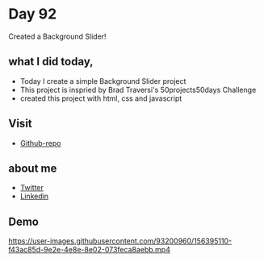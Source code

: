 # Day 92

Created a Background Slider!


## what I did today,

 - Today I create a simple Background Slider project
 - This project is inspried by Brad Traversi's 50projects50days Challenge
 - created this project with html, css and javascript



## Visit

 - [Github-repo](https://github.com/KaranChandekar/BackgroundSlider)

 
## about me

 - [Twitter](https://twitter.com/karan_chandekar)
 - [Linkedin](https://www.linkedin.com/in/karan-chandekar-a87263219/)


## Demo


https://user-images.githubusercontent.com/93200960/156395110-f43ac85d-9e2e-4e8e-8e02-073feca8aebb.mp4

